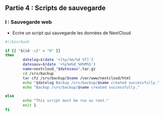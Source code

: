 ## Partie 4 : Scripts de sauvegarde

### I : Sauvegarde web

- Ecrire un script qui sauvegarde les données de NextCloud

```bash
#!/bin/bash

if [[ "$(id -u)" = "0" ]]
then
        datelog=$(date '+[%y/%m/%d %T]')
        datesauv=$(date '+%y%m%d_%H%M%S')
        name=nextcloud_"$datesauv".tar.gz
        cd /srv/backup
        tar cfz /srv/backup/$name /var/www/nextcloud/html
        echo "$datelog Backup /srv/backup/$name created successfully." >> /var/log/backup
        echo "Backup /srv/backup/$name created successfully."

else
        echo "This script must be run as root."
        exit 1
fi
```